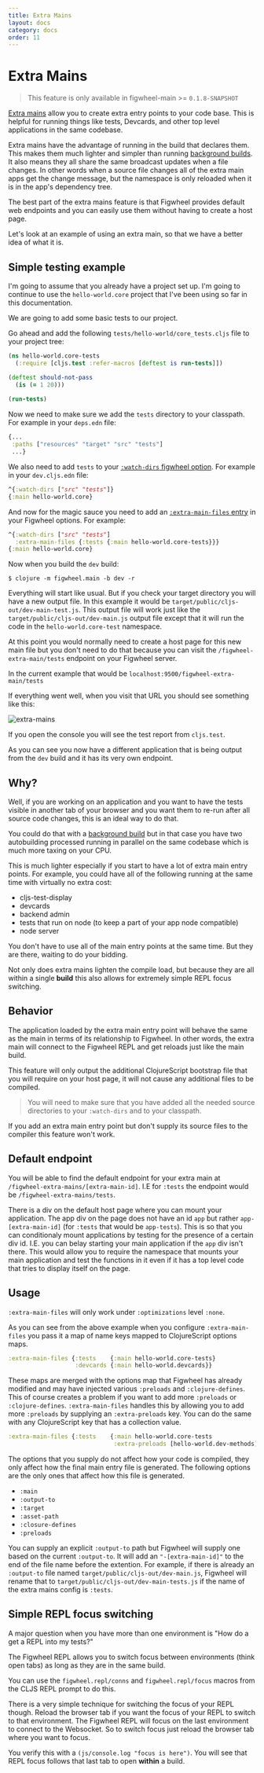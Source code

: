 ```yaml
---
title: Extra Mains
layout: docs
category: docs
order: 11
---
```


# Extra Mains

> This feature is only available in figwheel-main >= `0.1.8-SNAPSHOT`

<div class="lead-in"><a
href="../config-options#extra-main-files">Extra mains</a> allow you to
create extra entry points to your code base. This is helpful for
running things like tests, Devcards, and other top level applications
in the same codebase.</div>

Extra mains have the advantage of running in the build that declares
them. This makes them much lighter and simpler than running
[background builds][background-builds]. It also means they all share
the same broadcast updates when a file changes. In other words when a
source file changes all of the extra main apps get the change message,
but the namespace is only reloaded when it is in the app's dependency
tree.

The best part of the extra mains feature is that Figwheel provides
default web endpoints and you can easily use them without having to
create a host page.

Let's look at an example of using an extra main, so that we have a
better idea of what it is.

## Simple testing example

I'm going to assume that you already have a project set up. I'm going
to continue to use the `hello-world.core` project that I've been using
so far in this documentation.

We are going to add some basic tests to our project.

Go ahead and add the following `tests/hello-world/core_tests.cljs` file to
your project tree:

```clojure
(ns hello-world.core-tests
  (:require [cljs.test :refer-macros [deftest is run-tests]])

(deftest should-not-pass
  (is (= 1 20)))
  
(run-tests)
```

Now we need to make sure we add the `tests` directory to your classpath.
For example in your `deps.edn` file:

```clojure
{...
 :paths ["resources" "target" "src" "tests"]
 ...}
```

We also need to add `tests` to your [`:watch-dirs` figwheel option][watch-dirs].
For example in your `dev.cljs.edn` file:

```clojure
^{:watch-dirs ["src" "tests"]}
{:main hello-world.core}
```

And now for the magic sauce you need to add an
[`:extra-main-files` entry][extra-main-files] in your Figwheel
options. For example:

```clojure
^{:watch-dirs ["src" "tests"]
  :extra-main-files {:tests {:main hello-world.core-tests}}}
{:main hello-world.core}
```

Now when you build the `dev` build:

```shell
$ clojure -m figwheel.main -b dev -r
```

Everything will start like usual. But if you check your target
directory you will have a new output file. In this example it would be
`target/public/cljs-out/dev-main-test.js`. This output file will work
just like the `target/public/cljs-out/dev-main.js` output file except
that it will run the code in the `hello-world.core-test` namespace.

At this point you would normally need to create a host page for this
new main file but you don't need to do that because you can visit the
`/figwheel-extra-main/tests` endpoint on your Figwheel server.

In the current example that would be
`localhost:9500/figwheel-extra-main/tests`

If everything went well, when you visit that URL you should see
something like this:

<img class="white-img-border" alt="extra-mains" src="https://user-images.githubusercontent.com/2624/44215467-9daade80-a140-11e8-81bc-90318c7bed2d.png">

If you open the console you will see the test report from `cljs.test`.

As you can see you now have a different application that is being
output from the `dev` build and it has its very own endpoint.

## Why?

Well, if you are working on an application and you want to have the
tests visible in another tab of your browser and you want them to
re-run after all source code changes, this is an ideal way to do that.

You could do that with a [background build][background-builds] but in
that case you have two autobuilding processed running in parallel on
the same codebase which is much more taxing on your CPU.

This is much lighter especially if you start to have a lot of extra
main entry points. For example, you could have all of the following
running at the same time with virtually no extra cost:

* cljs-test-display
* devcards
* backend admin
* tests that run on node (to keep a part of your app node compatible)
* node server

You don't have to use all of the main entry points at the same
time. But they are there, waiting to do your bidding.

Not only does extra mains lighten the compile load, but because they
are all within a single **build** this also allows for extremely simple
REPL focus switching.

## Behavior

The application loaded by the extra main entry point will behave the
same as the main in terms of its relationship to Figwheel. In other
words, the extra main will connect to the Figwheel REPL and get
reloads just like the main build.

This feature will only output the additional ClojureScript bootstrap
file that you will require on your host page, it will not cause any
additional files to be compiled. 

> You will need to make sure that you have added all the needed source
> directories to your `:watch-dirs` and to your classpath.

If you add an extra main entry point but don't supply its source
files to the compiler this feature won't work.

## Default endpoint

You will be able to find the default endpoint for your extra main at
`/figwheel-extra-mains/[extra-main-id]`. I.E for `:tests` the endpoint
would be `/figwheel-extra-mains/tests`.

There is a div on the default host page where you can mount your
application. The app div on the page does not have an id `app` but
rather `app-[extra-main-id]` (for `:tests` that would be
`app-tests`). This is so that you can conditionaly mount applications
by testing for the presence of a certain div id. I.E. you can belay
starting your main application if the `app` div isn't there. This
would allow you to require the namespace that mounts your main
application and test the functions in it even if it has a top level
code that tries to display itself on the page.

## Usage

`:extra-main-files` will only work under `:optimizations` level
`:none`. 

As you can see from the above example when you configure
`:extra-main-files` you pass it a map of name keys mapped to
ClojureScript options maps.

```clojure
:extra-main-files {:tests    {:main hello-world.core-tests}
                   :devcards {:main hello-world.devcards}}
```

These maps are merged with the options map that Figwheel has already
modified and may have injected various `:preloads` and
`:clojure-defines`. This of course creates a problem if you want to
add more `:preloads` or `:clojure-defines`. `:extra-main-files`
handles this by allowing you to add more `:preloads` by supplying an
`:extra-preloads` key. You can do the same with any ClojureScript key
that has a collection value.

```clojure
:extra-main-files {:tests    {:main hello-world.core-tests
                              :extra-preloads [hello-world.dev-methods]}}
```

The options that you supply do not affect how your code is compiled,
they only affect how the final main entry file is generated. The
following options are the only ones that affect how this file is
generated.

* `:main`
* `:output-to`
* `:target`
* `:asset-path`
* `:closure-defines`
* `:preloads`

You can supply an explicit `:output-to` path but Figwheel will supply
one based on the current `:output-to`. It will add an
`"-[extra-main-id]"` to the end of the file name before the
extention. For example, if there is already an `:output-to` file named
`target/public/cljs-out/dev-main.js`, Figwheel will rename that to
`target/public/cljs-out/dev-main-tests.js` if the name of the extra
mains config is `:tests`.

## Simple REPL focus switching

A major question when you have more than one environment is "How do a
get a REPL into my tests?"

The Figwheel REPL allows you to switch focus between environments
(think open tabs) as long as they are in the same build.

You can use the `figwheel.repl/conns` and `figwheel.repl/focus` macros
from the CLJS REPL prompt to do this.

There is a very simple technique for switching the focus of your REPL
though. Reload the browser tab if you want the focus of your REPL to
switch to that environment. The Figwheel REPL will focus on the last
environment to connect to the Websocket. So to switch focus just
reload the browser tab where you want to focus. 

You verify this with a `(js/console.log "focus is here")`. You will
see that REPL focus follows that last tab to open **within** a build.















[background-builds]: background_builds
[host-page]: your_own_page
[watch-dirs]: ../config-options#watch-dirs
[extra-main-files]: ../config-options#extra-main-files
